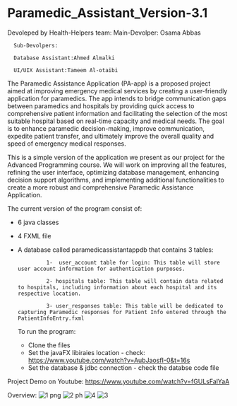 # Paramedic_Assistant_Version-3.1
Devoleped by Health-Helpers team: 
      Main-Devolper: Osama Abbas 

      Sub-Devolpers: 
      
      Database Assistant:Ahmed Almalki  
                    
      UI/UIX Assistant:Tameem Al-otaibi  

The Paramedic Assistance Application (PA-app) is a proposed project aimed at improving emergency medical services by creating a user-friendly application for paramedics. The app intends to bridge communication gaps between paramedics and hospitals by providing quick access to comprehensive patient information and facilitating the selection of the most suitable hospital based on real-time capacity and medical needs. The goal is to enhance paramedic decision-making, improve communication, expedite patient transfer, and ultimately improve the overall quality and speed of emergency medical responses.

This is a simple version of the application we present as our project for the Advanced Programming course. We will work on improving all the features, refining the user interface, optimizing database management, enhancing decision support algorithms, and implementing additional functionalities to create a more robust and comprehensive Paramedic Assistance Application. 
 
 The current version of the program consist of:
 - 6 java classes
 - 4 FXML file 
 - A database called paramedicassistantappdb that contains 3 tables:

                1-  user_account table for login: This table will store user account information for authentication purposes.

                2- hospitals table: This table will contain data related to hospitals, including information about each hospital and its respective location.

                3- user_responses table: This table will be dedicated to capturing Paramedic responses for Patient Info entered through the PatientInfoEntry.fxml

   To run the program:
   - Clone the files
   - Set the javaFX libiraies location - check:  https://www.youtube.com/watch?v=AubJaosfI-0&t=16s
   - Set the database & jdbc connection - check the databse code file


Project Demo on Youtube:
https://www.youtube.com/watch?v=fGULsFalYaA

Overview:
![1 png](https://github.com/user-attachments/assets/b1d5dd47-d25f-4723-82b4-4e8600528613)
![2 ph](https://github.com/user-attachments/assets/6b33fc45-831a-446e-9501-baeffdbb9cb4)
![4](https://github.com/user-attachments/assets/5d07a56b-c691-4e4e-b6de-2109baf9a394)
![3](https://github.com/user-attachments/assets/bcca20c0-dab3-4cb9-b5ad-00aafadec520)
